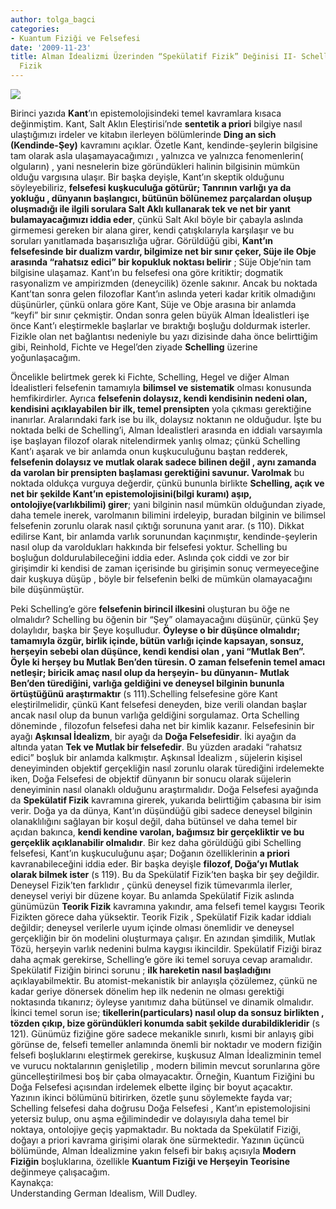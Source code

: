 ```yaml
---
author: tolga_bagci
categories:
- Kuantum Fiziği ve Felsefesi
date: '2009-11-23'
title: Alman İdealizmi Üzerinden “Spekülatif Fizik” Değinisi II- Schelling ve A Priori
  Fizik
---
```


**![](http://www.enlightennext.org/magazine/j35/evo-spirituality/thinkers2.jpg)**

Birinci yazıda **Kant**’ın epistemolojisindeki temel kavramlara kısaca değinmiştim. Kant, Salt Aklın Eleştirisi’nde **sentetik a priori** bilgiye nasıl ulaştığımızı irdeler ve kitabın ilerleyen bölümlerinde **Ding an sich (Kendinde-Şey)** kavramını açıklar. Özetle Kant, kendinde-şeylerin bilgisine tam olarak asla ulaşamayacağımızı , yalnızca ve yalnızca fenomenlerin( olguların) , yani nesnelerin bize göründükleri halinin bilgisinin mümkün olduğu vargısına ulaşır. Bir başka deyişle, Kant’ın skeptik olduğunu söyleyebiliriz, **felsefesi kuşkuculuğa götürür; Tanrının varlığı ya da yokluğu , dünyanın başlangıcı, bütünün bölünemez parçalardan oluşup oluşmadığı ile ilgili sorulara Salt Aklı kullanarak tek ve net bir yanıt bulamayacağımızı iddia eder**, çünkü Salt Akıl böyle bir çabayla aslında girmemesi gereken bir alana girer, kendi çatışkılarıyla karşılaşır ve bu soruları yanıtlamada başarısızlığa uğrar. Görüldüğü gibi, **Kant’ın felsefesinde bir dualizm vardır, bilgimize net bir sınır çeker, Süje ile Obje arasında “rahatsız edici” bir kopukluk noktası belirir** ; Süje Obje’nin tam bilgisine ulaşamaz. Kant’ın bu felsefesi ona göre kritiktir; dogmatik rasyonalizm ve ampirizmden (deneycilik) özenle sakınır. Ancak bu noktada Kant’tan sonra gelen filozoflar Kant’ın aslında yeteri kadar kritik olmadığını düşünürler, çünkü onlara göre Kant, Süje ve Obje arasına bir anlamda “keyfi” bir sınır çekmiştir. Ondan sonra gelen büyük Alman İdealistleri işe önce Kant’ı eleştirmekle başlarlar ve bıraktığı boşluğu doldurmak isterler. Fizikle olan net bağlantısı nedeniyle bu yazı dizisinde daha önce belirttiğim gibi, Reinhold, Fichte ve Hegel’den ziyade **Schelling** üzerine yoğunlaşacağım.

Öncelikle belirtmek gerek ki Fichte, Schelling, Hegel ve diğer Alman İdealistleri felsefenin tamamıyla **bilimsel ve sistematik** olması konusunda hemfikirdirler. Ayrıca **felsefenin dolaysız, kendi kendisinin nedeni olan, kendisini açıklayabilen bir ilk, temel prensipten** yola çıkması gerektiğine inanırlar. Aralarındaki fark ise bu ilk, dolaysız noktanın ne olduğudur. İşte bu noktada belki de Schelling’i, Alman İdealistleri arasında en iddialı varsayımla işe başlayan filozof olarak nitelendirmek yanlış olmaz; çünkü Schelling Kant’ı aşarak ve bir anlamda onun kuşkuculuğunu baştan redderek, **felsefenin dolaysız ve mutlak olarak sadece bilinen değil , aynı zamanda da varolan bir prensipten başlaması gerektiğini savunur. Varolmak** bu noktada oldukça vurguya değerdir, çünkü bununla birlikte **Schelling, açık ve net bir şekilde Kant’ın epistemolojisini(bilgi kuramı) aşıp, ontolojiye(varlıkbilimi) girer**; yani bilginin nasıl mümkün olduğundan ziyade, daha temele inerek, varolmanın bilimini irdeleyip, buradan bilginin ve bilimsel felsefenin zorunlu olarak nasıl çıktığı sorununa yanıt arar. (s 110). Dikkat edilirse Kant, bir anlamda varlık sorunundan kaçınmıştır, kendinde-şeylerin nasıl olup da varoldukları hakkında bir felsefesi yoktur. Schelling bu boşluğun doldurulabileceğini iddia eder. Aslında çok ciddi ve zor bir girişimdir ki kendisi de zaman içerisinde bu girişimin sonuç vermeyeceğine dair kuşkuya düşüp , böyle bir felsefenin belki de mümkün olamayacağını bile düşünmüştür.

Peki Schelling’e göre **felsefenin birincil ilkesini** oluşturan bu öğe ne olmalıdır? Schelling bu öğenin bir “Şey” olamayacağını düşünür, çünkü Şey dolaylıdır, başka bir Şeye koşulludur. **Öyleyse o bir düşünce olmalıdır; tamamıyla özgür, birlik içinde, bütün varlığı içinde kapsayan, sonsuz, herşeyin sebebi olan düşünce, kendi kendisi olan , yani “Mutlak Ben”. Öyle ki herşey bu Mutlak Ben’den türesin. O zaman felsefenin temel amacı netleşir; biricik amaç nasıl olup da herşeyin- bu dünyanın- Mutlak Ben’den türediğini, varlığa geldiğini ve deneysel bilginin bununla örtüştüğünü araştırmaktır** (s 111).Schelling felsefesine göre Kant eleştirilmelidir, çünkü Kant felsefesi deneyden, bize verili olandan başlar ancak nasıl olup da bunun varlığa geldiğini sorgulamaz. Orta Schelling döneminde , filozofun felsefesi daha net bir kimlik kazanır. Felsefesinin bir ayağı **Aşkınsal İdealizm**, bir ayağı da **Doğa Felsefesidir**. İki ayağın da altında yatan **Tek ve Mutlak bir felsefedir**. Bu yüzden aradaki “rahatsız edici” boşluk bir anlamda kalkmıştır. Aşkınsal İdealizm , süjelerin kişisel deneyiminden objektif gerçekliğin nasıl zorunlu olarak türediğini irdelemekte iken, Doğa Felsefesi de objektif dünyanın bir sonucu olarak süjelerin deneyiminin nasıl olanaklı olduğunu araştırmalıdır. Doğa Felsefesi ayağında da **Spekülatif Fizik** kavramına girerek, yukarıda belirttiğim çabasına bir isim verir. Doğa ya da dünya, Kant’ın düşündüğü gibi sadece deneysel bilginin olanaklılığını sağlayan bir koşul değil, daha bütünsel ve daha temel bir açıdan bakınca, **kendi kendine varolan, bağımsız bir gerçekliktir ve bu gerçeklik açıklanabilir olmalıdır**. Bir kez daha görüldüğü gibi Schelling felsefesi, Kant’ın kuşkuculuğunu aşar; Doğanın özelliklerinin **a priori** kavranabileceğini iddia eder. Bir başka deyişle **filozof, Doğa’yı Mutlak olarak bilmek ister** (s 119). Bu da Spekülatif Fizik’ten başka bir şey değildir. Deneysel Fizik’ten farklıdır , çünkü deneysel fizik tümevarımla ilerler, deneysel veriyi bir düzene koyar. Bu anlamda Spekülatif Fizik aslında günümüzün **Teorik Fizik** kavramına yakındır, ama felsefi temel kaygısı Teorik Fizikten görece daha yüksektir. Teorik Fizik , Spekülatif Fizik kadar iddialı değildir; deneysel verilerle uyum içinde olması önemlidir ve deneysel gerçekliğin bir ön modelini oluşturmaya çalışır. En azından şimdilik, Mutlak Tözü, herşeyin varlık nedenini bulma kaygısı ikincildir. Spekülatif Fiziği biraz daha açmak gerekirse, Schelling’e göre iki temel soruya cevap aramalıdır. Spekülatif Fiziğin birinci sorunu ; **ilk hareketin nasıl başladığını** açıklayabilmektir. Bu atomist-mekanistik bir anlayışla çözülemez, çünkü ne kadar geriye dönersek dönelim hep ilk nedenin ne olması gerektiği noktasında tıkanırız; öyleyse yanıtımız daha bütünsel ve dinamik olmalıdır. İkinci temel sorun ise; **tikellerin(particulars) nasıl olup da sonsuz birlikten , tözden çıkıp, bize göründükleri konumda sabit şekilde durabildikleridir** (s 121). Günümüz fiziğine göre sadece mekanikle sınırlı, kısmi bir anlayış gibi görünse de, felsefi temeller anlamında önemli bir noktadır ve modern fiziğin felsefi boşluklarını eleştirmek gerekirse, kuşkusuz Alman İdealizminin temel ve vurucu noktalarının genişletilip , modern bilimin mevcut sorunlarına göre güncelleştirilmesi boş bir çaba olmayacaktır. Örneğin, Kuantum Fiziğini bu Doğa Felsefesi açısından irdelemek elbette ilginç bir boyut açacaktır.  
Yazının ikinci bölümünü bitirirken, özetle şunu söylemekte fayda var; Schelling felsefesi daha doğrusu Doğa Felsefesi , Kant’ın epistemolojisini yetersiz bulup, onu aşma eğilimindedir ve dolayısıyla daha temel bir noktaya, ontolojiye geçiş yapmaktadır. Bu noktada da Spekülatif Fiziği, doğayı a priori kavrama girişimi olarak öne sürmektedir. Yazının üçüncü bölümünde, Alman İdealizmine yakın felsefi bir bakış açısıyla **Modern Fiziğin** boşluklarına, özellikle **Kuantum Fiziği ve Herşeyin Teorisine** değinmeye çalışacağım.  
Kaynakça:  
Understanding German Idealism, Will Dudley.